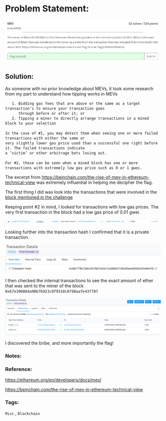 # Problem Statement:

![mev](https://raw.githubusercontent.com/0x41head/CTF-Writeups/main/src/PBJar-CTF-2021-Write-up/misc/MEV/ques.png)

## Solution:

As someone with no prior knowledge about MEVs, it took some research from my part to understand how tipping works in MEVs

```
   1. Bidding gas fees that are above or the same as a target transaction’s to ensure your transaction goes 
      through before or after it; or
   2. Tipping a miner to directly arrange transactions in a mined block to your selection

In the case of #1, you may detect them when seeing one or more failed transactions with either the same or 
very slightly lower gas price used than a successful one right before it. The failed transactions indicate 
a ‘victim’ or other arbitrage bots losing out.

For #2, these can be seen when a mined block has one or more transactions with extremely low gas price such as 0 or 1 gwei.
```

The excerpt from https://beinchain.com/the-rise-of-mev-in-ethereum-technical-view was extremely influential in helping me decipher the flag.

The first thing I did was look into the transactions that were involved in the [block mentioned in the challenge](https://etherscan.io/block/12983883)

Keeping point #2 in mind, I looked for transactions with low gas prices.
The very first transaction in the block had a low gas price of 0.01 gwei.

![gwei](https://raw.githubusercontent.com/0x41head/CTF-Writeups/main/src/PBJar-CTF-2021-Write-up/misc/MEV/bribe.png)

Looking further into the transaction hash I confirmed that it is a private transaction.

![trans](https://raw.githubusercontent.com/0x41head/CTF-Writeups/main/src/PBJar-CTF-2021-Write-up/misc/MEV/bribe_details.png)

I then checked the internal transactions to see the exact amount of ether that was sent to the miner of the block `0xb7e390864a90b7b923c9f9310c6f98aafe43f707`

![internaltx](https://raw.githubusercontent.com/0x41head/CTF-Writeups/main/src/PBJar-CTF-2021-Write-up/misc/MEV/flag.png)

I discovered the bribe, and more importantly the flag!

### Notes:
### Reference:
https://ethereum.org/en/developers/docs/mev/

https://beinchain.com/the-rise-of-mev-in-ethereum-technical-view

### Tags:
`Misc` , `Blockchain`